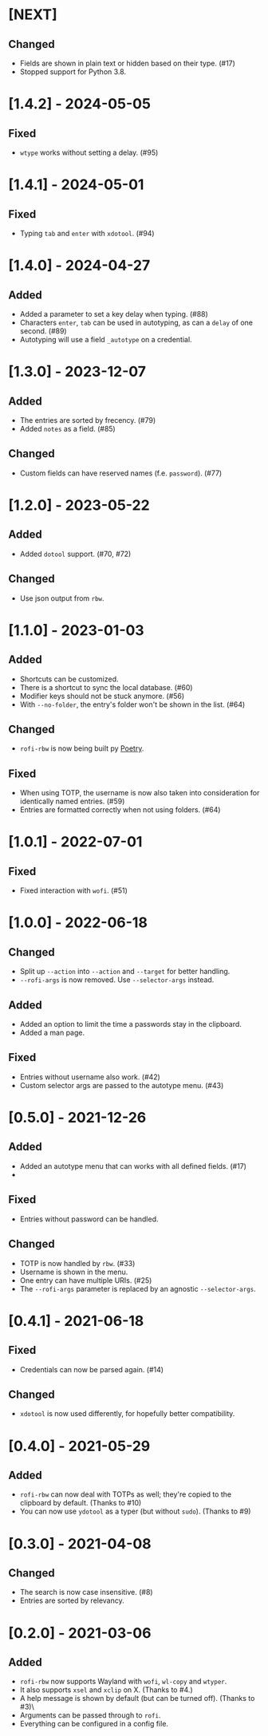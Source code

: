 # [NEXT]
## Changed
- Fields are shown in plain text or hidden based on their type. (#17)
- Stopped support for Python 3.8.

# [1.4.2] - 2024-05-05
## Fixed
- `wtype` works without setting a delay. (#95)

# [1.4.1] - 2024-05-01
## Fixed
- Typing `tab` and `enter` with `xdotool`. (#94)

# [1.4.0] - 2024-04-27
## Added
- Added a parameter to set a key delay when typing. (#88)
- Characters `enter`, `tab` can be used in autotyping, as can a `delay` of one second. (#89)
- Autotyping will use a field `_autotype` on a credential.

# [1.3.0] - 2023-12-07
## Added
- The entries are sorted by frecency. (#79)
- Added `notes` as a field. (#85)

## Changed
- Custom fields can have reserved names (f.e. `password`). (#77)

# [1.2.0] - 2023-05-22
## Added
- Added `dotool` support. (#70, #72)

## Changed
- Use json output from `rbw`.

# [1.1.0] - 2023-01-03
## Added
- Shortcuts can be customized.
- There is a shortcut to sync the local database. (#60)
- Modifier keys should not be stuck anymore. (#56)
- With `--no-folder`, the entry's folder won't be shown in the list. (#64)

## Changed
- `rofi-rbw` is now being built py [Poetry](https://python-poetry.org/).

## Fixed
- When using TOTP, the username is now also taken into consideration for identically named entries. (#59)
- Entries are formatted correctly when not using folders. (#64)

# [1.0.1] - 2022-07-01
## Fixed
- Fixed interaction with `wofi`. (#51)

# [1.0.0] - 2022-06-18
## Changed
- Split up `--action` into `--action` and `--target` for better handling.
- `--rofi-args` is now removed. Use `--selector-args` instead.

## Added
- Added an option to limit the time a passwords stay in the clipboard.
- Added a man page.

## Fixed
- Entries without username also work. (#42)
- Custom selector args are passed to the autotype menu. (#43)

# [0.5.0] - 2021-12-26
## Added
- Added an autotype menu that can works with all defined fields. (#17)
- 
## Fixed
- Entries without password can be handled.

## Changed
- TOTP is now handled by `rbw`. (#33)
- Username is shown in the menu.
- One entry can have multiple URIs. (#25)
- The `--rofi-args` parameter is replaced by an agnostic `--selector-args`.

# [0.4.1] - 2021-06-18
## Fixed
- Credentials can now be parsed again. (#14)

## Changed
- `xdotool` is now used differently, for hopefully better compatibility.

# [0.4.0] - 2021-05-29
## Added
- `rofi-rbw` can now deal with TOTPs as well; they're copied to the clipboard by default. (Thanks to #10)
- You can now use `ydotool` as a typer (but without `sudo`). (Thanks to #9)

# [0.3.0] - 2021-04-08
## Changed
- The search is now case insensitive. (#8)
- Entries are sorted by relevancy.

# [0.2.0] - 2021-03-06
## Added
- `rofi-rbw` now supports Wayland with `wofi`, `wl-copy` and `wtyper`.
- It also supports `xsel` and `xclip` on X. (Thanks to #4.)
- A help message is shown by default (but can be turned off). (Thanks to #3)\
- Arguments can be passed through to `rofi`.
- Everything can be configured in a config file.
